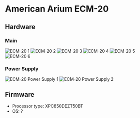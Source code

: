 # American Arium ECM-20
## Hardware
### Main
![ECM-20 1](https://github.com/Necrosys/x86-JTAG-Information/blob/master/Hardware/ECM-20/ECM-20_1.jpg)
![ECM-20 2](https://github.com/Necrosys/x86-JTAG-Information/blob/master/Hardware/ECM-20/ECM-20_2.jpg)
![ECM-20 3](https://github.com/Necrosys/x86-JTAG-Information/blob/master/Hardware/ECM-20/ECM-20_3.jpg)
![ECM-20 4](https://github.com/Necrosys/x86-JTAG-Information/blob/master/Hardware/ECM-20/ECM-20_4.jpg)
![ECM-20 5](https://github.com/Necrosys/x86-JTAG-Information/blob/master/Hardware/ECM-20/ECM-20_5.jpg)
![ECM-20 6](https://github.com/Necrosys/x86-JTAG-Information/blob/master/Hardware/ECM-20/ECM-20_6.jpg)
### Power Supply
![ECM-20 Power Supply 1](https://github.com/Necrosys/x86-JTAG-Information/blob/master/Hardware/ECM-S2/ECM-S2_PS.jpg)
![ECM-20 Power Supply 2](https://github.com/Necrosys/x86-JTAG-Information/blob/master/Hardware/ECM-S2/ECM-S2_PS2.jpg)
## Firmware
* Processor type: XPC850DEZT50BT
* OS: ?